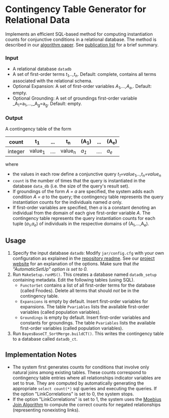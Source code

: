 # Contingency Table Generator for Relational Data

Implements an efficient SQL-based method for computing instantiation counts for conjunctive conditions in a relational database. The method is described in our [algorithm paper](http://www.cs.sfu.ca/~oschulte/files/pubs/Qian2014.pdf). See [publication list](http://www.cs.sfu.ca/~oschulte/pubs.html) for a brief summary.

### Input

+ A relational database `datadb`
+ A set of first-order terms _t<sub>1</sub>,..,t<sub>n</sub>_. Default: complete, contains all terms associated with the relational schema.
+ Optional Expansion: A set of first-order variables _A<sub>1</sub>,...,A<sub>e</sub>,_. Default: empty.
+ Optional Grounding: A set of groundings first-order variable _A<sub>1</sub>=a<sub>1</sub>,...,_A<sub>g</sub>=a<sub>g</sub>. Default: empty.

### Output

A contingency table of the form

count | t<sub>1</sub> | ... | t<sub>n</sub>|(A<sub>1</sub>)|...|(A<sub>e</sub>)|
-----| ---------------|-----|--------------|---------------|----|---------------|
integer| value<sub>1</sub>|....| value<sub>n</sub>|_a<sub>1</sub>_|....|_a<sub>e</sub>_|

where

+ the values in each row define a conjunctive query _t<sub>1</sub>=value<sub>1</sub>,..,t<sub>n</sub>=value<sub>n</sub>_
+ `count` is the number of times that the query is instantiated in the database `data_db` (i.e. the size of the query's result set).
+ If groundings of the form _A = a_ are specified, the system adds each condition _A = a_ to the query; the contingency table represents the query instantiation counts for the individuals named _a_ only.
+ If first-order variables are specified, then _a_ is a constant denoting an individual from the domain of each give first-order variable _A_. The contingency table represents the query instantiation counts for each tuple (_a<sub>1</sub>_,_a<sub>e</sub>_) of individuals in the respective domains of (A<sub>1</sub>,...,A<sub>e</sub>).

## Usage

1. Specify the input database `datadb`: Modify `jar/config.cfg` with your own configuration as explained in the [repository readme](https://github.com/sfu-cl-lab/FactorBase/blob/master/README.md). See our [project website](https://sfu-cl-lab.github.io/FactorBase/options.html) for an explanation of the options. Make sure that _the "AutomaticSetUp" option is set to 0._
2. Run `MakeSetup.runMS()`. This creates a database named `datadb_setup` containing metadata. Edit the following tables (using SQL).
   + `FunctorSet` contains a list of all first-order terms for the database (called Fnodes). Delete all terms that should _not_ be in the contingency table.
   + `Expansions` is empty by default. Insert first-order variables for expansions. The table `Pvariables` lists the available first-order variables (called population variables).
   + `Groundings` is empty by default. Insert first-order variables and constants for groundings. The table `Pvariables` lists the available first-order variables (called population variables).
 3. Run `BayesBaseCT_SortMerge.buildCT()`. This writes the contingency table to a database called `datadb_ct`.
 
 ## Implementation Notes
 
 + The system first generates counts for conditions that involve only natural joins among existing tables. These counts correspond to contingency table entries where all relationships indicator variables are set to true. They are computed by automatically generating the appropriate `select count(*)` sql queries and executing the queries. If the option "LinkCorrelations" is set to 0, the system stops.
 + If the option "LinkCorrelations" is set to 1, the system uses the [Moebius Join Algorithm](http://www.cs.sfu.ca/~oschulte/files/pubs/Qian2014.pdf) to compute the correct counts for negated relationships (representing nonexisting links).
